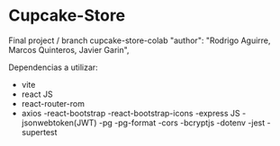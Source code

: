 # Cupcake-Store
Final project / branch cupcake-store-colab
"author": "Rodrigo Aguirre, Marcos Quinteros, Javier Garin",

Dependencias a utilizar:
- vite
- react JS
- react-router-rom
- axios
-react-bootstrap
-react-bootstrap-icons
-express JS
-jsonwebtoken(JWT)
-pg
-pg-format
-cors
-bcryptjs
-dotenv
-jest
-supertest

